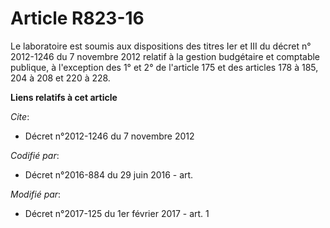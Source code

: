 # Article R823-16

Le laboratoire est soumis aux dispositions des titres Ier et III du décret n° 2012-1246 du 7 novembre 2012 relatif à la
gestion budgétaire et comptable publique, à l'exception des 1° et 2° de l'article 175 et des articles 178 à 185, 204 à 208 et
220 à 228.

**Liens relatifs à cet article**

_Cite_:

  - Décret n°2012-1246 du 7 novembre 2012

_Codifié par_:

  - Décret n°2016-884 du 29 juin 2016 - art.

_Modifié par_:

  - Décret n°2017-125 du 1er février 2017 - art. 1
